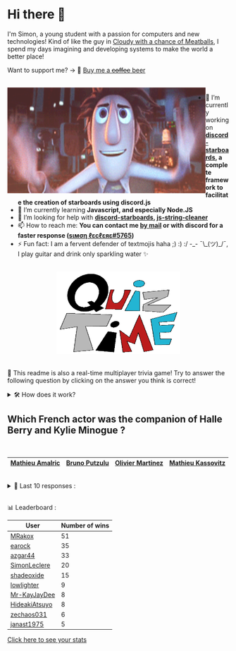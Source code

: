 # Hi there 👋

I'm Simon, a young student with a passion for computers and new technologies!
Kind of like the guy in [Cloudy with a chance of Meatballs](https://www.youtube.com/watch?v=dQw4w9WgXcQ), I spend my days imagining and developing systems to make the world a better place!

Want to support me? -> 🍺 [Buy me a ~~coffee~~ beer](https://www.buymeacoffee.com/SimonLeclere)

<br>

<img width="450" height="240" src="./assets/cloudyWithAChanceOfMeatBalls.gif" align=left>

- 🔭 I’m currently working on **[discord-starboards](https://github.com/SimonLeclere/discord-starboards), a complete framework to facilitate the creation of starboards using discord.js**
- 🌱 I’m currently learning **Javascript, and especially Node.JS**
- 🤔 I’m looking for help with **[discord-starboards](https://github.com/SimonLeclere/discord-starboards), [js-string-cleaner](https://github.com/SimonLeclere/Js-String-Cleaner)**
- 📫 How to reach me: **You can contact me [by mail](mailto:simon-leclere@orange.fr) or with discord for a faster response ([sιмση ℓεcℓεяε#5765](https://discord.com/invite/U2VGrkT))**
- ⚡ Fun fact: I am a fervent defender of textmojis haha ;) :) :/ -\_- ¯\\\_(ツ)\_/¯, I play guitar and drink only sparkling water ✨

<br>

<center><img width="280" height="187" src="./assets/quizTime.gif"></center>

<br>

🎲 This readme is also a real-time multiplayer trivia game! Try to answer the following question by clicking on the answer you think is correct!
<details>
  <summary>🛠️ How does it work?</summary>
  Each answer is a link to a pre-filled issue. When you press "Submit new issue", it triggers a Github action workflow that compares your answer with the correct answer, finds a new question and updates the readme.md file. Not bad huh?! This whole process only takes about 20 seconds!
</details>

## Which French actor was the companion of Halle Berry and Kylie Minogue ?

<br>

| [Mathieu Amalric](https://github.com/SimonLeclere/SimonLeclere/issues/new?title=quiz%7C170%7CMathieu%20Amalric&body=Just%20click%20'Submit%20new%20issue'.) | [Bruno Putzulu](https://github.com/SimonLeclere/SimonLeclere/issues/new?title=quiz%7C170%7CBruno%20Putzulu&body=Just%20click%20'Submit%20new%20issue'.) | [Olivier Martinez](https://github.com/SimonLeclere/SimonLeclere/issues/new?title=quiz%7C170%7COlivier%20Martinez&body=Just%20click%20'Submit%20new%20issue'.) | [Mathieu Kassovitz](https://github.com/SimonLeclere/SimonLeclere/issues/new?title=quiz%7C170%7CMathieu%20Kassovitz&body=Just%20click%20'Submit%20new%20issue'.) |
| - | - | - | - | 

<br>

<details>
  <summary>📒 Last 10 responses :</summary>

- **janast3369** answered **Multiplication** to `Which arithmetic operation makes it possible to calculate the product of two numbers ?` (Good answer)
- **janast3369** answered **Blowfish** to `What algorithm was added for password encryption on OpenBSD ?` (Good answer)
- **pranav-bot-code** answered **Bixente Lizarazu** to `Which football player was nicknamed Petit Bison by Emmanuel Petit ?` (Good answer)
- **sohamsuvarna** answered **Tintin in Tibet** to `In what adventure does Tintin find himself facing an impressive Yeti ?` (Good answer)
- **sohamsuvarna** answered **Cap** to `What does Captain Haddock, Tintin's best friend, wear on his head ?` (Good answer)
- **sohamsuvarna** answered **20,000** to `How many species of bees are listed so far on the planet ?` (Good answer)
- **TesseractB** answered **Chinese** to `What is the nationality of the inhabitants of Taiwan, also called Formosa ?` (Good answer)
- **SimonLeclere** answered **1964** to `What year was Brad Pitt born in Shawnee, Oklahoma ?` (Wrong answer)
- **janast1975** answered **Skipjack** to `What algorithm was added for password encryption on OpenBSD ?` (Wrong answer)
- **janast1975** answered **Doha** to `In which city were the 2019 World Athletics Championships held ?` (Good answer)

</details>

<br>

📊 Leaderboard :

| User | Number of wins |
|-|-|
| [MRakox](https://github.com/MRakox) | 51 |
| [earock](https://github.com/earock) | 35 |
| [azgar44](https://github.com/azgar44) | 33 |
| [SimonLeclere](https://github.com/SimonLeclere) | 20 |
| [shadeoxide](https://github.com/shadeoxide) | 15 |
| [lowlighter](https://github.com/lowlighter) | 9 |
| [Mr-KayJayDee](https://github.com/Mr-KayJayDee) | 8 |
| [HideakiAtsuyo](https://github.com/HideakiAtsuyo) | 8 |
| [zechaos031](https://github.com/zechaos031) | 6 |
| [janast1975](https://github.com/janast1975) | 5 |

[Click here to see your stats](https://github.com/SimonLeclere/SimonLeclere/issues/new?title=MyStats&body=Just%20click%20%27Submit%20new%20issue%27.)
